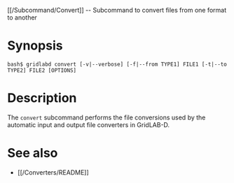 [[/Subcommand/Convert]] -- Subcommand to convert files from one format to another

# Synopsis

~~~
bash$ gridlabd convert [-v|--verbose] [-f|--from TYPE1] FILE1 [-t|--to TYPE2] FILE2 [OPTIONS]
~~~

# Description

The `convert` subcommand performs the file conversions used by the automatic input and output file converters in GridLAB-D.

# See also

* [[/Converters/README]]
